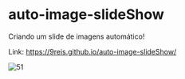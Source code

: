 # auto-image-slideShow
Criando um slide de imagens automático!

Link: https://9reis.github.io/auto-image-slideShow/

![51](https://user-images.githubusercontent.com/106397008/183313338-fa83039c-f731-432f-81aa-31c5714e274d.jpg)

